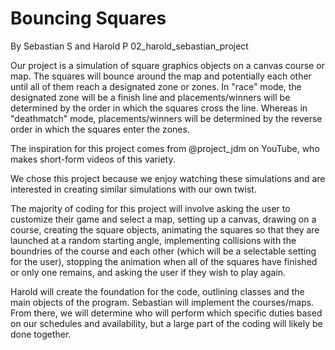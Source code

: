 # Bouncing Squares
By Sebastian S and Harold P
02_harold_sebastian_project

Our project is a simulation of square graphics objects on a canvas course or map. The squares will bounce 
around the map and potentially each other until all of them reach a designated zone or zones. In "race" mode, 
the designated zone will be a finish line and placements/winners will be determined by the order in which the
squares cross the line. Whereas in "deathmatch" mode, placements/winners will be determined by the reverse 
order in which the squares enter the zones. 

The inspiration for this project comes from @project_jdm on YouTube, who makes short-form videos of this variety.

We chose this project because we enjoy watching these simulations and are interested in creating similar simulations with our own twist.

The majority of coding for this project will involve asking the user to customize their game and select a map, setting up a canvas, drawing on a course, creating the square objects, animating the squares so that they are launched at a random starting angle, implementing collisions with the boundries of the course and each other (which will be a selectable setting for the user), stopping the animation when all of the squares have finished or only one remains, and asking the user if they wish to play again. 

Harold will create the foundation for the code, outlining classes and the main objects of the program. Sebastian will implement the courses/maps. From there, we will determine who will perform which specific duties based on our schedules and availability, but a large part of the coding will likely be done together. 
